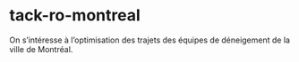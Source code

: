 # tack-ro-montreal
On s’intéresse à l’optimisation des trajets des équipes de déneigement de la ville de Montréal.
